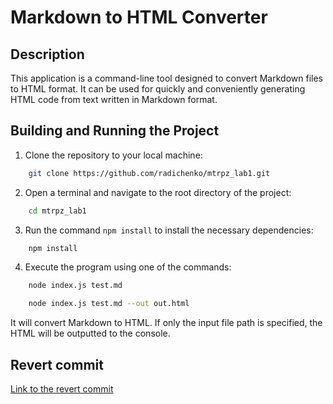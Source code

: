 # Markdown to HTML Converter

## Description

This application is a command-line tool designed to convert Markdown files to HTML format. It can be used for quickly and conveniently generating HTML code from text written in Markdown format.

## Building and Running the Project

1. Clone the repository to your local machine:

```bash
    git clone https://github.com/radichenko/mtrpz_lab1.git
```
2. Open a terminal and navigate to the root directory of the project:

```bash
    cd mtrpz_lab1
```

3. Run the command `npm install` to install the necessary dependencies:

```bash
    npm install
```

4. Execute the program using one of the commands:

```bash
    node index.js test.md
```
```bash
    node index.js test.md --out out.html
```
   
It will convert Markdown to HTML. If only the input file path is specified, the HTML will be outputted to the console.

## Revert commit

[Link to the revert commit](https://github.com/radichenko/mtrpz_lab1/commit/47560f626e107eb60e00eda463cbb9ca593b9eea)
